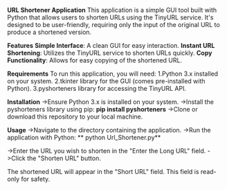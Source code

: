 **URL Shortener Application**
This application is a simple GUI tool built with Python that allows users to shorten URLs using the TinyURL service. It's designed to be user-friendly, requiring only the input of the original URL to produce a shortened version.

**Features**
**Simple Interface**: A clean GUI for easy interaction.
**Instant URL Shortening**: Utilizes the TinyURL service to shorten URLs quickly.
**Copy Functionality**: Allows for easy copying of the shortened URL.

**Requirements**
To run this application, you will need:
 1.Python 3.x installed on your system.
 2.tkinter library for the GUI (comes pre-installed with Python).
 3.pyshorteners library for accessing the TinyURL API.
 
**Installation**
->Ensure Python 3.x is installed on your system.
->Install the pyshorteners library using pip: **pip install pyshorteners**
->Clone or download this repository to your local machine.

**Usage**
->Navigate to the directory containing the application.
->Run the application with Python: **  python Url_Shortener.py**

->Enter the URL you wish to shorten in the "Enter the Long URL" field.
->Click the "Shorten URL" button.

The shortened URL will appear in the "Short URL" field. This field is read-only for safety.
